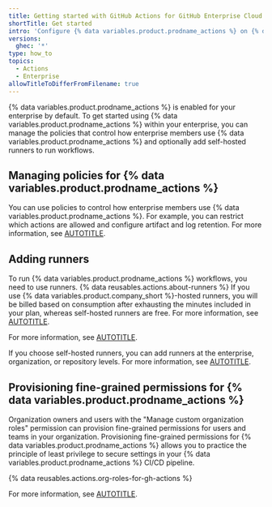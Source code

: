 ```yaml
---
title: Getting started with GitHub Actions for GitHub Enterprise Cloud
shortTitle: Get started
intro: 'Configure {% data variables.product.prodname_actions %} on {% data variables.product.prodname_ghe_cloud %}.'
versions:
  ghec: '*'
type: how_to
topics:
  - Actions
  - Enterprise
allowTitleToDifferFromFilename: true
---
```


{% data variables.product.prodname_actions %} is enabled for your enterprise by default. To get started using {% data variables.product.prodname_actions %} within your enterprise, you can manage the policies that control how enterprise members use {% data variables.product.prodname_actions %} and optionally add self-hosted runners to run workflows.

## Managing policies for {% data variables.product.prodname_actions %}

You can use policies to control how enterprise members use {% data variables.product.prodname_actions %}. For example, you can restrict which actions are allowed and configure artifact and log retention. For more information, see [AUTOTITLE](/enterprise-cloud@latest/admin/policies/enforcing-policies-for-your-enterprise/enforcing-policies-for-github-actions-in-your-enterprise).

## Adding runners

To run {% data variables.product.prodname_actions %} workflows, you need to use runners. {% data reusables.actions.about-runners %} If you use {% data variables.product.company_short %}-hosted runners, you will be billed based on consumption after exhausting the minutes included in your plan, whereas self-hosted runners are free. For more information, see [AUTOTITLE](/billing/managing-billing-for-github-actions/about-billing-for-github-actions).

For more information, see [AUTOTITLE](/actions/hosting-your-own-runners/managing-self-hosted-runners/about-self-hosted-runners).

If you choose self-hosted runners, you can add runners at the enterprise, organization, or repository levels. For more information, see [AUTOTITLE](/actions/hosting-your-own-runners/managing-self-hosted-runners/adding-self-hosted-runners).

## Provisioning fine-grained permissions for {% data variables.product.prodname_actions %}

Organization owners and users with the "Manage custom organization roles" permission can provision fine-grained permissions for users and teams in your organization. Provisioning fine-grained permissions for {% data variables.product.prodname_actions %} allows you to practice the principle of least privilege to secure settings in your {% data variables.product.prodname_actions %} CI/CD pipeline.

{% data reusables.actions.org-roles-for-gh-actions %}

For more information, see [AUTOTITLE](/organizations/managing-peoples-access-to-your-organization-with-roles/managing-custom-organization-roles).
